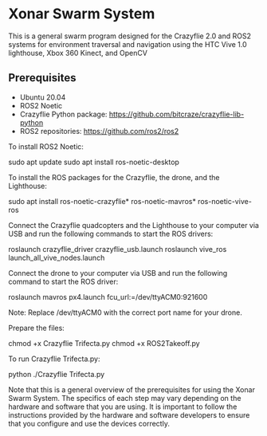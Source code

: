 # Xonar Swarm System

This is a general swarm program designed for the Crazyflie 2.0 and ROS2 systems for environment traversal and navigation using the HTC Vive 1.0 lighthouse, Xbox 360 Kinect, and OpenCV

## Prerequisites

- Ubuntu 20.04
- ROS2 Noetic
- Crazyflie Python package: https://github.com/bitcraze/crazyflie-lib-python
- ROS2 repositories: https://github.com/ros2/ros2

To install ROS2 Noetic:

sudo apt update
sudo apt install ros-noetic-desktop

To install the ROS packages for the Crazyflie, the drone, and the Lighthouse:

sudo apt install ros-noetic-crazyflie* ros-noetic-mavros* ros-noetic-vive-ros

Connect the Crazyflie quadcopters and the Lighthouse to your computer via USB and run the following commands to start the ROS drivers:

roslaunch crazyflie_driver crazyflie_usb.launch
roslaunch vive_ros launch_all_vive_nodes.launch

Connect the drone to your computer via USB and run the following command to start the ROS driver:

roslaunch mavros px4.launch fcu_url:=/dev/ttyACM0:921600

Note: Replace /dev/ttyACM0 with the correct port name for your drone.

Prepare the files:

chmod +x Crazyflie Trifecta.py
chmod +x ROS2Takeoff.py

To run Crazyflie Trifecta.py:

python ./Crazyflie Trifecta.py

Note that this is a general overview of the prerequisites for using the Xonar Swarm System. The specifics of each step may vary depending on the hardware and software that you are using. It is important to follow the instructions provided by the hardware and software developers to ensure that you configure and use the devices correctly.
